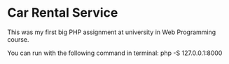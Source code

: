 # Car Rental Service
This was my first big PHP assignment at university in Web Programming course.

You can run with the following command in terminal: php -S 127.0.0.1:8000 


